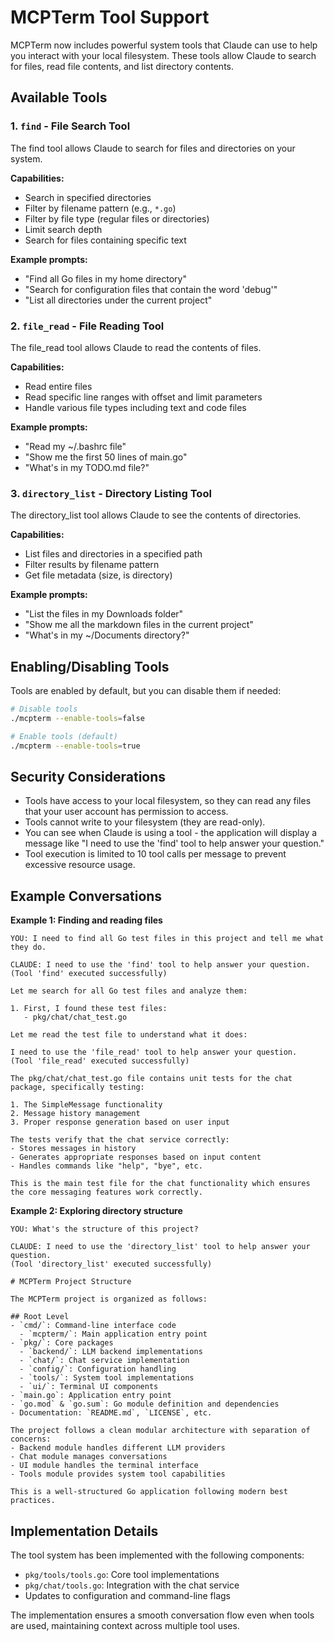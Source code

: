 # MCPTerm Tool Support

MCPTerm now includes powerful system tools that Claude can use to help you interact with your local filesystem. These tools allow Claude to search for files, read file contents, and list directory contents.

## Available Tools

### 1. `find` - File Search Tool

The find tool allows Claude to search for files and directories on your system.

**Capabilities:**
- Search in specified directories
- Filter by filename pattern (e.g., `*.go`)
- Filter by file type (regular files or directories)
- Limit search depth
- Search for files containing specific text

**Example prompts:**
- "Find all Go files in my home directory"
- "Search for configuration files that contain the word 'debug'"
- "List all directories under the current project"

### 2. `file_read` - File Reading Tool

The file_read tool allows Claude to read the contents of files.

**Capabilities:**
- Read entire files
- Read specific line ranges with offset and limit parameters
- Handle various file types including text and code files

**Example prompts:**
- "Read my ~/.bashrc file"
- "Show me the first 50 lines of main.go"
- "What's in my TODO.md file?"

### 3. `directory_list` - Directory Listing Tool

The directory_list tool allows Claude to see the contents of directories.

**Capabilities:**
- List files and directories in a specified path
- Filter results by filename pattern
- Get file metadata (size, is directory)

**Example prompts:**
- "List the files in my Downloads folder"
- "Show me all the markdown files in the current project"
- "What's in my ~/Documents directory?"

## Enabling/Disabling Tools

Tools are enabled by default, but you can disable them if needed:

```bash
# Disable tools
./mcpterm --enable-tools=false

# Enable tools (default)
./mcpterm --enable-tools=true
```

## Security Considerations

- Tools have access to your local filesystem, so they can read any files that your user account has permission to access.
- Tools cannot write to your filesystem (they are read-only).
- You can see when Claude is using a tool - the application will display a message like "I need to use the 'find' tool to help answer your question."
- Tool execution is limited to 10 tool calls per message to prevent excessive resource usage.

## Example Conversations

**Example 1: Finding and reading files**

```
YOU: I need to find all Go test files in this project and tell me what they do.

CLAUDE: I need to use the 'find' tool to help answer your question.
(Tool 'find' executed successfully)

Let me search for all Go test files and analyze them:

1. First, I found these test files:
   - pkg/chat/chat_test.go

Let me read the test file to understand what it does:

I need to use the 'file_read' tool to help answer your question.
(Tool 'file_read' executed successfully)

The pkg/chat/chat_test.go file contains unit tests for the chat package, specifically testing:

1. The SimpleMessage functionality
2. Message history management
3. Proper response generation based on user input

The tests verify that the chat service correctly:
- Stores messages in history
- Generates appropriate responses based on input content
- Handles commands like "help", "bye", etc.

This is the main test file for the chat functionality which ensures the core messaging features work correctly.
```

**Example 2: Exploring directory structure**

```
YOU: What's the structure of this project? 

CLAUDE: I need to use the 'directory_list' tool to help answer your question.
(Tool 'directory_list' executed successfully)

# MCPTerm Project Structure

The MCPTerm project is organized as follows:

## Root Level
- `cmd/`: Command-line interface code
  - `mcpterm/`: Main application entry point
- `pkg/`: Core packages
  - `backend/`: LLM backend implementations
  - `chat/`: Chat service implementation
  - `config/`: Configuration handling
  - `tools/`: System tool implementations
  - `ui/`: Terminal UI components
- `main.go`: Application entry point
- `go.mod` & `go.sum`: Go module definition and dependencies
- Documentation: `README.md`, `LICENSE`, etc.

The project follows a clean modular architecture with separation of concerns:
- Backend module handles different LLM providers
- Chat module manages conversations
- UI module handles the terminal interface
- Tools module provides system tool capabilities

This is a well-structured Go application following modern best practices.
```

## Implementation Details

The tool system has been implemented with the following components:

- `pkg/tools/tools.go`: Core tool implementations
- `pkg/chat/tools.go`: Integration with the chat service
- Updates to configuration and command-line flags

The implementation ensures a smooth conversation flow even when tools are used, maintaining context across multiple tool uses.